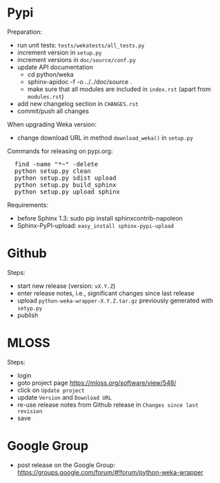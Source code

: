 Pypi
====

Preparation:
* run unit tests: `tests/wekatests/all_tests.py`
* increment version in `setup.py`
* increment versions in `doc/source/conf.py`
* update API documentation
  * cd python/weka
  * sphinx-apidoc -f -o ../../doc/source .
  * make sure that all modules are included in `index.rst` (apart from `modules.rst`)
* add new changelog section in `CHANGES.rst`
* commit/push all changes

When upgrading Weka version:
* change download URL in method `download_weka()` in `setup.py`

Commands for releasing on pypi.org:

<pre>
  find -name "*~" -delete
  python setup.py clean
  python setup.py sdist upload
  python setup.py build_sphinx
  python setup.py upload_sphinx
</pre>

Requirements:
* before Sphinx 1.3: sudo pip install sphinxcontrib-napoleon
* Sphinx-PyPI-upload: `easy_install sphinx-pypi-upload`


Github
======

Steps:
* start new release (version: `vX.Y.Z`)
* enter release notes, i.e., significant changes since last release
* upload `python-weka-wrapper-X.Y.Z.tar.gz` previously generated with `setyp.py`
* publish


MLOSS
=====

Steps:
* login
* goto project page https://mloss.org/software/view/548/
* click on `Update project`
* update `Version` and `Download URL`
* re-use release notes from Github release in `Changes since last revision`
* save


Google Group
============

* post release on the Google Group: https://groups.google.com/forum/#!forum/python-weka-wrapper
